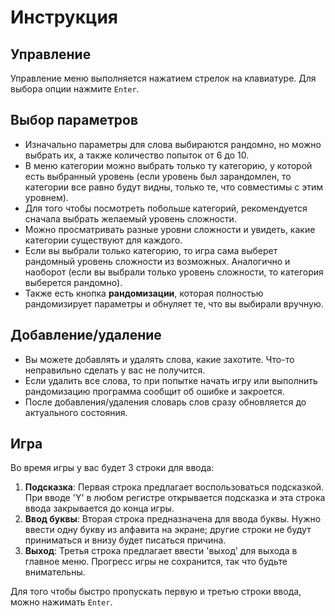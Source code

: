 # Инструкция

## Управление

Управление меню выполняется нажатием стрелок на клавиатуре. Для выбора опции нажмите `Enter`.

## Выбор параметров

- Изначально параметры для слова выбираются рандомно, но можно выбрать их, а также количество попыток от 6 до 10.
- В меню категории можно выбрать только ту категорию, у которой есть выбранный уровень (если уровень был зарандомлен, то
  категории все равно будут видны, только те, что совместимы с этим уровнем).
- Для того чтобы посмотреть побольше категорий, рекомендуется сначала выбрать желаемый уровень сложности.
- Можно просматривать разные уровни сложности и увидеть, какие категории существуют для каждого.
- Если вы выбрали только категорию, то игра сама выберет рандомный уровень сложности из возможных. Аналогично и
  наоборот (если вы выбрали только уровень сложности, то категория выберется рандомно).
- Также есть кнопка **рандомизации**, которая полностью рандомизирует параметры и обнуляет те, что вы выбирали вручную.

## Добавление/удаление

- Вы можете добавлять и удалять слова, какие захотите. Что-то неправильно сделать у вас не получится.
- Если удалить все слова, то при попытке начать игру или выполнить рандомизацию программа сообщит об ошибке и закроется.
- После добавления/удаления словарь слов сразу обновляется до актуального состояния.

## Игра

Во время игры у вас будет 3 строки для ввода:

1. **Подсказка**: Первая строка предлагает воспользоваться подсказкой. При вводе 'Y' в любом регистре открывается
   подсказка и эта строка ввода закрывается до конца игры.
2. **Ввод буквы**: Вторая строка предназначена для ввода буквы. Нужно ввести одну букву из алфавита на экране; другие
   строки не будут приниматься и внизу будет писаться причина.
3. **Выход**: Третья строка предлагает ввести 'выход' для выхода в главное меню. Прогресс игры не сохранится, так что
   будьте внимательны.

Для того чтобы быстро пропускать первую и третью строки ввода, можно нажимать `Enter`.